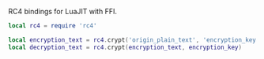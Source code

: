 RC4 bindings for LuaJIT with FFI.

```lua
local rc4 = require 'rc4'

local encryption_text = rc4.crypt('origin_plain_text', 'encryption_key')
local decryption_text = rc4.crypt(encryption_text, encryption_key)
```

